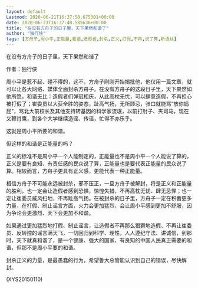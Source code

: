 ```yaml
---
layout: default
Lastmod: 2020-06-21T16:37:50.675301+00:00
date: 2020-06-21T16:37:48.585636+00:00
title: "在没有方舟子的日子里，天下果然和谐了"
author: "独行侠"
tags: [方舟子,周小平,正能量,和谐,造假者,封杀,正义,打假,不再,说了算,新语丝]
---
```


在没有方舟子的日子里，天下果然和谐了

作者：独行侠

周小平是惹不起、碰不得的，这不，方舟子刚刚开始揭批他，他仅用一篇文章，就可以让各大网络、媒体全面封杀方舟子。在没有方舟子的这段日子里，天下果然如他所愿，和谐无比：造假者们弹冠相庆，从此高枕无忧，可以肆意造假，不再担心被打假了；崔委员以大获全胜的姿态，趾高气扬，无所顾忌，张口就能骂“放你妈屁”，骂北大前校长及其他支持转基因的科学家流氓，以前打肘子、夹司马，现在又鞭肖鹰，到各个大学继续造谣、传谣，忙得不亦乐乎。

这就是周小平所要的和谐。

但这样的和谐是正能量的吗？

正义的标准不是周小平一个人能制定的，正能量也不是周小平一个人能说了算的，正义是要有良知、有责任感的民众说了算，正能量也是要代表正能量的民众说了算。相较而言，方舟子更具有正义感，更能代表一种正能量。

相信方舟子不可能永远被封杀，邪不压正，一旦方舟子被解封，将是正义和正能量的胜利，也一定会让造假者感到恐惧，惊惶失措，不再高枕无忧、肆无忌惮；也一定让崔委员威风扫地，不再趾高气扬。在被封杀的日子里，方舟子一定在积蓄更多力量，在打假、制止谣言方面，火力会更加猛烈，会让周小平感到更加不舒服，因为争论会更激烈、天下会更加不和谐。

如果通过更加猛烈地打假、制止谣言，让造假者不再那么猖獗地造假、不再让崔委员、反转控的谣言满天飞，一切回归到科学、理性，人人遵纪守法、讲诚信，到那时，天下就真和谐了，是一个健康、强大的国家、有良知的中国人民真正需要的和谐，但那不是周小平要的和谐。

封杀正义的力量，是最愚蠢的行为，希望鲁大总管能认识到自己的错误，尽快解封。

(XYS20150110)

